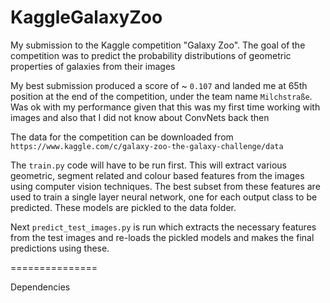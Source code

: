 KaggleGalaxyZoo
===============

My submission to the Kaggle competition "Galaxy Zoo". The goal of the competition was to predict 
the probability distributions of geometric properties of galaxies from their images

My best submission produced a score of ~ `0.107` and landed me at 65th position at the end of the competition, under the team name `Milchstraße`.
Was ok with my performance given that this was my first time working with images and also that I did not know about ConvNets back then

The data for the competition can be downloaded from `https://www.kaggle.com/c/galaxy-zoo-the-galaxy-challenge/data`

The `train.py` code will have to be run first. This will extract various geometric, segment related and colour based features
from the images using computer vision techniques. The best subset from these features are used to train a single layer neural network, one for
each output class to be predicted. These models are pickled to the data folder.

Next `predict_test_images.py` is run which extracts the necessary features from the test images and re-loads the pickled models and makes the 
final predictions using these.


===============

Dependencies
